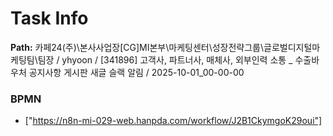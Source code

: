 # Task Info

**Path:** 카페24(주)\본사사업장\[CG]MI본부\마케팅센터\성장전략그룹\글로벌디지털마케팅팀\팀장 / yhyoon / [341896] 고객사, 파트너사, 매체사, 외부인력 소통 _ 수출바우처 공지사항 게시판 새글 슬랙 알림 / 2025-10-01_00-00-00

### BPMN
- ["https://n8n-mi-029-web.hanpda.com/workflow/J2B1CkymgoK29oui"]


